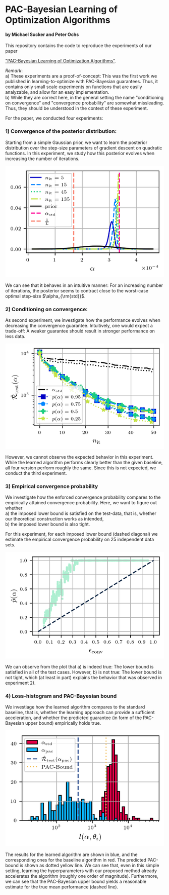 # PAC-Bayesian Learning of Optimization Algorithms
#### by Michael Sucker and Peter Ochs
This repository contains the code to reproduce the experiments of our paper 

["PAC-Bayesian Learning of Optimization Algorithms"](https://proceedings.mlr.press/v206/sucker23a/sucker23a.pdf). 

*Remark*: \
  a) These experiments are a proof-of-concept: This was the first work we published in learning-to-optimize with PAC-Bayesian guarantees. Thus, it contains only small scale experiments on functions that are easily analyzable, and allow for an easy implementation. \
  b) While they are correct here, in the general setting the name "conditioning on convergence" and "convergence probability" are somewhat missleading. Thus, they should be understood in the context of these experiment.

For the paper, we conducted four experiments:

### 1) Convergence of the posterior distribution:
Starting from a simple Gaussian prior, we want to learn the posterior distribution over the step-size parameters of gradient descent on quadratic functions. In this experiment, we study how this posterior evolves when increasing the number of iterations. 

![Convergence of the posterior distribution.](experiments/GD_posterior_distribution.png)

We can see that it behaves in an intuitive manner: For an increasing number of iterations, the posterior seems to contract close to the worst-case optimal step-size $\alpha_{\rm{std}}$.


### 2) Conditioning on convergence:
As second experiment, we investigate how the performance evolves when decreasing the convergence guarantee. Intuitively, one would expect a trade-off: A weaker guarantee should result in stronger performance on less data.

![Conditioning on convergence.](experiments/heavy_ball.png)

However, we cannot observe the expected behavior in this experiment. While the learned algorithm performs clearly better than the given baseline, all four version perform roughly the same. Since this is not expected, we conduct the third experiment.

### 3) Empirical convergence probability
We investigate how the enforced convergence probability compares to the empirically attained convergence probability. Here, we want to figure out whether \
  a) the imposed lower bound is satisfied on the test-data, that is, whether our theoretical construction works as intended, \
  b) the imposed lower bound is also tight. 
  
For this experiment, for each imposed lower bound (dashed diagonal) we estimate the empirical convergence probability on 25 independent data sets. 

![Empirical convergence probability.](experiments/emp_conv_prob.png)

We can observe from the plot that a) is indeed true: The lower bound is satisfied in all of the test cases. However, b) is not true: The lower bound is not tight, which (at least in part) explains the behavior that was observed in experiment 2).


### 4) Loss-histogram and PAC-Bayesian bound
We investiage how the learned algorithm compares to the standard baseline, that is, whether the learning approach can provide a sufficient acceleration, and whether the predicted guarantee (in form of the PAC-Bayesian upper bound) empirically holds true.

![Loss-histogram and PAC-Bayesian bound.](experiments/loss_histogram_with_pac_bound.png)

The results for the learned algorithm are shown in blue, and the corresponding ones for the baseline algorithm in red. The predicted PAC-bound is shown as dotted yellow line. 
We can see that, even in this simple setting, learning the hyperparameters with our proposed method already accelerates the algorithm (roughly one order of magnitude). Furthermore, we can see that the PAC-Bayesian upper bound yields a reasonable estimate for the true mean performance (dashed line).
